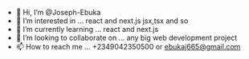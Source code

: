 - 👋 Hi, I’m @Joseph-Ebuka
- 👀 I’m interested in ... react and next.js jsx,tsx and so 
- 🌱 I’m currently learning ... react and next.js
- 💞️ I’m looking to collaborate on ... any big web development project 
- 📫 How to reach me ... +2349042350500 or ebukaj665@gmail.com

<!---
Joseph-Ebuka/Joseph-Ebuka is a ✨ specialist in react and typescript ✨ repository because its `README.md` (this file) appears on your GitHub profile.
You can click the Preview link to take a look at your changes.
--->
